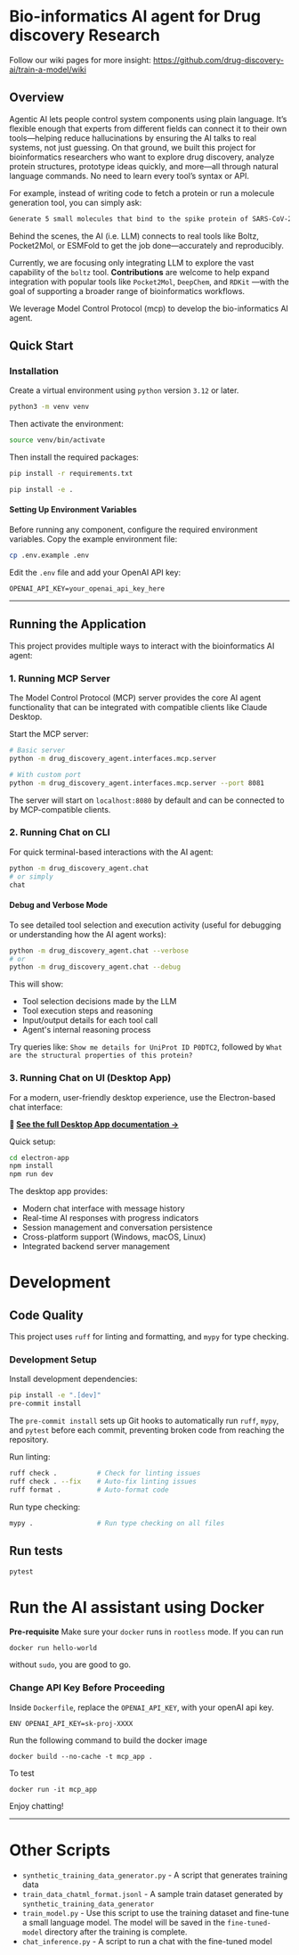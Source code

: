 # Bio-informatics AI agent for Drug discovery Research

Follow our wiki pages for more insight: https://github.com/drug-discovery-ai/train-a-model/wiki

## Overview

Agentic AI lets people control system components using plain language. It’s flexible enough that experts from different
fields can connect it to their own tools—helping reduce hallucinations by ensuring the AI talks to real systems, not
just guessing. On that ground, we built this project for bioinformatics researchers who want to explore drug discovery,
analyze protein structures, prototype ideas quickly, and more—all through natural language commands. No need to learn
every tool’s syntax or API.

For example, instead of writing code to fetch a protein or run a molecule generation tool, you can simply ask:

```bash
Generate 5 small molecules that bind to the spike protein of SARS-CoV-2.
```

Behind the scenes, the AI (i.e. LLM) connects to real tools like Boltz, Pocket2Mol, or ESMFold to get the job
done—accurately and reproducibly.

Currently, we are focusing only integrating LLM to explore the vast capability of the `boltz` tool. **Contributions**
are welcome to help expand integration with popular tools like `Pocket2Mol`, `DeepChem`, and `RDKit` —with the goal of
supporting a broader range of bioinformatics workflows.

We leverage Model Control Protocol (mcp) to develop the bio-informatics AI agent.

## Quick Start

### Installation

Create a virtual environment using `python` version `3.12` or later.

```bash
python3 -m venv venv
```

Then activate the environment:

```bash
source venv/bin/activate
```

Then install the required packages:

```bash
pip install -r requirements.txt
```

```bash
pip install -e .
```
#### Setting Up Environment Variables

Before running any component, configure the required environment variables.
Copy the example environment file:

```bash
cp .env.example .env
```

Edit the `.env` file and add your OpenAI API key:
```
OPENAI_API_KEY=your_openai_api_key_here
```

---

## Running the Application

This project provides multiple ways to interact with the bioinformatics AI agent:

### 1. Running MCP Server

The Model Control Protocol (MCP) server provides the core AI agent functionality that can be integrated with compatible clients like Claude Desktop.

Start the MCP server:

```bash
# Basic server
python -m drug_discovery_agent.interfaces.mcp.server

# With custom port
python -m drug_discovery_agent.interfaces.mcp.server --port 8081
```

The server will start on `localhost:8080` by default and can be connected to by MCP-compatible clients.

### 2. Running Chat on CLI

For quick terminal-based interactions with the AI agent:

```bash
python -m drug_discovery_agent.chat
# or simply
chat
```

#### Debug and Verbose Mode

To see detailed tool selection and execution activity (useful for debugging or understanding how the AI agent works):

```bash
python -m drug_discovery_agent.chat --verbose
# or
python -m drug_discovery_agent.chat --debug
```

This will show:
- Tool selection decisions made by the LLM
- Tool execution steps and reasoning
- Input/output details for each tool call
- Agent's internal reasoning process

Try queries like: `Show me details for UniProt ID P0DTC2`, followed by `What are the structural properties of this protein?`

### 3. Running Chat on UI (Desktop App)

For a modern, user-friendly desktop experience, use the Electron-based chat interface:

**📱 [See the full Desktop App documentation →](electron-app/README.md)**

Quick setup:
```bash
cd electron-app
npm install
npm run dev
```

The desktop app provides:
- Modern chat interface with message history
- Real-time AI responses with progress indicators
- Session management and conversation persistence
- Cross-platform support (Windows, macOS, Linux)
- Integrated backend server management

# Development

## Code Quality

This project uses `ruff` for linting and formatting, and `mypy` for type checking.

### Development Setup

Install development dependencies:
```bash
pip install -e ".[dev]"
pre-commit install
```

The `pre-commit install` sets up Git hooks to automatically run `ruff`, `mypy`, and `pytest` before each commit,
preventing broken code from reaching the repository.

Run linting:
```bash
ruff check .          # Check for linting issues
ruff check . --fix    # Auto-fix linting issues
ruff format .         # Auto-format code
```

Run type checking:
```bash
mypy .                # Run type checking on all files
```

## Run tests
```bash
pytest
```

# Run the AI assistant using Docker

**Pre-requisite** Make sure your `docker` runs in `rootless` mode. If you can run

```
docker run hello-world
```

without `sudo`, you are good to go.

### Change API Key Before Proceeding

Inside `Dockerfile`, replace the `OPENAI_API_KEY`, with your openAI api key.

```
ENV OPENAI_API_KEY=sk-proj-XXXX
```

Run the following command to build the docker image

```
docker build --no-cache -t mcp_app .
```

To test

```
docker run -it mcp_app
```

Enjoy chatting!

---
# Other Scripts

- `synthetic_training_data_generator.py` - A script that generates training data
- `train_data_chatml_format.jsonl` - A sample train dataset generated by `synthetic_training_data_generator`
- `train_model.py` - Use this script to use the training dataset and fine-tune a small language model. The model will be
  saved in the `fine-tuned-model` directory after the training is complete.
- `chat_inference.py` - A script to run a chat with the fine-tuned model

